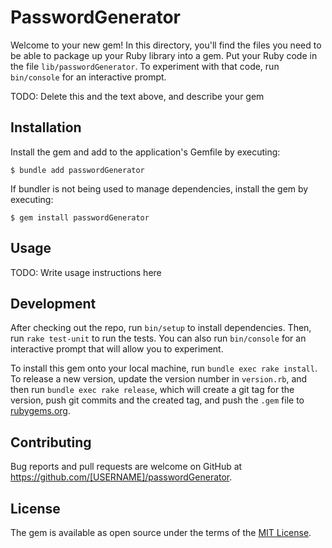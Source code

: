 # PasswordGenerator

Welcome to your new gem! In this directory, you'll find the files you need to be able to package up your Ruby library into a gem. Put your Ruby code in the file `lib/passwordGenerator`. To experiment with that code, run `bin/console` for an interactive prompt.

TODO: Delete this and the text above, and describe your gem

## Installation

Install the gem and add to the application's Gemfile by executing:

    $ bundle add passwordGenerator

If bundler is not being used to manage dependencies, install the gem by executing:

    $ gem install passwordGenerator

## Usage

TODO: Write usage instructions here

## Development

After checking out the repo, run `bin/setup` to install dependencies. Then, run `rake test-unit` to run the tests. You can also run `bin/console` for an interactive prompt that will allow you to experiment.

To install this gem onto your local machine, run `bundle exec rake install`. To release a new version, update the version number in `version.rb`, and then run `bundle exec rake release`, which will create a git tag for the version, push git commits and the created tag, and push the `.gem` file to [rubygems.org](https://rubygems.org).

## Contributing

Bug reports and pull requests are welcome on GitHub at https://github.com/[USERNAME]/passwordGenerator.

## License

The gem is available as open source under the terms of the [MIT License](https://opensource.org/licenses/MIT).
